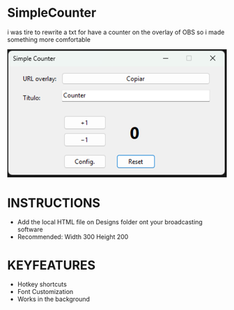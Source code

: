 # SimpleCounter

i was tire to rewrite a txt for have a counter on the overlay of OBS so i made something more comfortable



<p align="center"><a href="SimpleCounterObs/Assets/Preview.png"><img src="SimpleCounterObs/Assets/Preview.png" alt="Preview" width="700px"/></a></p>


# INSTRUCTIONS

- Add the local HTML file on Designs folder ont your broadcasting software
- Recommended: Width 300 Height 200


# KEYFEATURES
- Hotkey shortcuts
- Font Customization
- Works in the background
